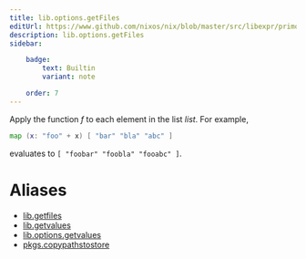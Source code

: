 ```yaml
---
title: lib.options.getFiles
editUrl: https://www.github.com/nixos/nix/blob/master/src/libexpr/primops.cc
description: lib.options.getFiles
sidebar:

    badge:
        text: Builtin
        variant: note

    order: 7
---
```


Apply the function *f* to each element in the list *list*. For
example,

```nix
map (x: "foo" + x) [ "bar" "bla" "abc" ]
```

evaluates to `[ "foobar" "foobla" "fooabc" ]`.


# Aliases

- [lib.getfiles](/nix-doc-comments/reference/lib/lib-getfiles)
- [lib.getvalues](/nix-doc-comments/reference/lib/lib-getvalues)
- [lib.options.getvalues](/nix-doc-comments/reference/lib/options/lib-options-getvalues)
- [pkgs.copypathstostore](/nix-doc-comments/reference/pkgs/pkgs-copypathstostore)


